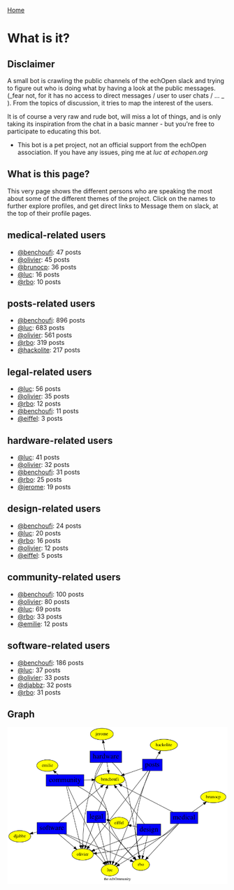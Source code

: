 [Home](https://kelu124.github.io/echommunity/)

# What is it?

## Disclaimer 

 A small bot is crawling the public channels of the echOpen slack and trying to figure out who is doing what by having a look at the public messages. (_fear not, for it has no access to direct messages / user to user chats / ... _ ). From the topics of discussion, it tries to map the interest of the users.

 It is of course a very raw and rude bot, will miss a lot of things, and is only taking its inspiration from the chat in a basic manner - but you're free to participate to educating this bot. 

* This bot is a pet project, not an official support from the echOpen association. If you have any issues, ping me at _luc at echopen.org_

## What is this page?

This very page shows the different persons who are speaking the most about some of the different themes of the project.
 Click on the names to further explore profiles, and get direct links to Message them on slack, at the top of their profile pages.

## medical-related users

* [@benchoufi](./U0B47KC3S.md): 47 posts
* [@olivier](./U04DFTZ7D.md): 45 posts
* [@brunocp](./U33817K25.md): 36 posts
* [@luc](./U0AAL4W13.md): 16 posts
* [@rbo](./U38HVMZ6K.md): 10 posts

## posts-related users

* [@benchoufi](./U0B47KC3S.md): 896 posts
* [@luc](./U0AAL4W13.md): 683 posts
* [@olivier](./U04DFTZ7D.md): 561 posts
* [@rbo](./U38HVMZ6K.md): 319 posts
* [@hackolite](./U20C8CKTL.md): 217 posts

## legal-related users

* [@luc](./U0AAL4W13.md): 56 posts
* [@olivier](./U04DFTZ7D.md): 35 posts
* [@rbo](./U38HVMZ6K.md): 12 posts
* [@benchoufi](./U0B47KC3S.md): 11 posts
* [@eiffel](./U3GHS132Q.md): 3 posts

## hardware-related users

* [@luc](./U0AAL4W13.md): 41 posts
* [@olivier](./U04DFTZ7D.md): 32 posts
* [@benchoufi](./U0B47KC3S.md): 31 posts
* [@rbo](./U38HVMZ6K.md): 25 posts
* [@jerome](./U07UEJC2H.md): 19 posts

## design-related users

* [@benchoufi](./U0B47KC3S.md): 24 posts
* [@luc](./U0AAL4W13.md): 20 posts
* [@rbo](./U38HVMZ6K.md): 16 posts
* [@olivier](./U04DFTZ7D.md): 12 posts
* [@eiffel](./U3GHS132Q.md): 5 posts

## community-related users

* [@benchoufi](./U0B47KC3S.md): 100 posts
* [@olivier](./U04DFTZ7D.md): 80 posts
* [@luc](./U0AAL4W13.md): 69 posts
* [@rbo](./U38HVMZ6K.md): 33 posts
* [@emilie](./U0FN1B8KD.md): 12 posts

## software-related users

* [@benchoufi](./U0B47KC3S.md): 186 posts
* [@luc](./U0AAL4W13.md): 37 posts
* [@olivier](./U04DFTZ7D.md): 33 posts
* [@djabbz](./U2PFHNN3C.md): 32 posts
* [@rbo](./U38HVMZ6K.md): 31 posts

## Graph 

![](images/Intro.png)